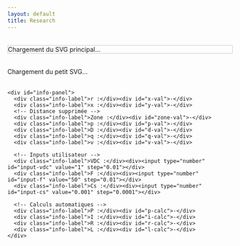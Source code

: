 ```yaml
---
layout: default
title: Research
---
```


<style>
  .container {
    display: flex;
    gap: 2rem;
    margin-top: 2rem;
    align-items: flex-start;
    flex-direction: column; /* Pour inverser petit SVG sous grand */
  }

  #left-panel {
    width: 100%;
  }

  #svg-wrapper {
    border: 1px solid #ccc;
    width: 100%;
    max-width: 100%;
    margin-bottom: 2rem;
  }

  #small-svg-wrapper {
    margin-bottom: 2rem;
  }

  svg {
    display: block;
    width: 100%;
    height: auto;
  }

  #info-panel {
    background: #f9f9f9;
    padding: 1rem;
    border: 1px solid #ddd;
    display: grid;
    grid-template-columns: repeat(2, minmax(150px, 1fr));
    gap: 0.5rem 1rem;
    margin-top: 1rem;
  }

  .info-label {
    font-weight: bold;
  }

  #info-panel input {
    width: 100%;
    box-sizing: border-box;
    font-size: 1rem;
    padding: 0.2rem 0.4rem;
    border: 1px solid #ccc;
    border-radius: 3px;
  }

  #right-panel {
    flex: 1;
    display: flex;
    flex-direction: column;
    gap: 1rem;
  }

  .chart-block canvas {
    width: 400px;
    height: 200px;
  }

  .dot {
    fill: red;
    stroke: black;
    stroke-width: 1px;
  }
</style>

<div class="container">
  <div id="left-panel">
    <div id="svg-wrapper">Chargement du SVG principal...</div>
    <div id="small-svg-wrapper">Chargement du petit SVG...</div>

    <div id="info-panel">
      <div class="info-label">r :</div><div id="x-val">-</div>
      <div class="info-label">x :</div><div id="y-val">-</div>
      <!-- Distance supprimée -->
      <div class="info-label">Zone :</div><div id="zone-val">-</div>
      <div class="info-label">p :</div><div id="p-val">-</div>
      <div class="info-label">D :</div><div id="d-val">-</div>
      <div class="info-label">q :</div><div id="q-val">-</div>
      <div class="info-label">v :</div><div id="v-val">-</div>

      <!-- Inputs utilisateur -->
      <div class="info-label">VDC :</div><div><input type="number" id="input-vdc" value="1" step="0.01"></div>
      <div class="info-label">F :</div><div><input type="number" id="input-f" value="50" step="0.01"></div>
      <div class="info-label">Cs :</div><div><input type="number" id="input-cs" value="0.001" step="0.0001"></div>

      <!-- Calculs automatiques -->
      <div class="info-label">P :</div><div id="p-calc">-</div>
      <div class="info-label">I :</div><div id="i-calc">-</div>
      <div class="info-label">R :</div><div id="r-calc">-</div>
      <div class="info-label">L :</div><div id="l-calc">-</div>
    </div>
  </div>

  <div id="right-panel">
    <div class="chart-block"><canvas id="vs-chart"></canvas></div>
    <div class="chart-block"><canvas id="ie-chart"></canvas></div>
    <div class="chart-block"><canvas id="is-chart"></canvas></div>
    <div class="chart-block"><canvas id="ic-chart"></canvas></div>
    <div class="chart-block"><canvas id="sin-chart"></canvas></div>
  </div>
</div>

<script src="https://cdn.jsdelivr.net/npm/chart.js"></script>
<script>
const PI = Math.PI;

// Génère la frontière (ZVS / ZCS)
const frontier = Array.from({ length: 500 }, (_, j) => {
  const theta = (j / 499) * PI;
  const r = (1 / PI) * Math.pow(Math.sin(theta), 2);
  const x = (1 / PI) * (theta - Math.sin(theta) * Math.cos(theta));
  return { theta, x, r };
});

function getFrontierR(xTarget) {
  let left = 0, right = frontier.length - 1;
  while (left < right) {
    const mid = Math.floor((left + right) / 2);
    (frontier[mid].x < xTarget) ? left = mid + 1 : right = mid;
  }
  return frontier[left]?.r || 0;
}

function solveZCS(r, x) {
  for (let j = 0; j < 1000; j++) {
    const theta = (j / 999) * PI;
    const sinTh = Math.sin(theta), cosTh = Math.cos(theta);
    const sinTh4 = Math.pow(Math.sin(theta / 2), 4);
    const xTheta = (1 / PI) * (theta - sinTh * cosTh);
    const denom = PI * r + 4 * sinTh4;
    const rTheta = (4 / PI) * ((1 / (4 / denom)) - sinTh4);
    if (Math.abs(xTheta - x) < 0.005 && Math.abs(rTheta - r) < 0.01) {
      const i = 4 / denom;
      const p = (8 * r) / (denom * denom);
      const D = 0.5 - theta / (2 * PI);
      const v = 1 + 2 * (Math.cos(theta) - 1) / denom;
      return { p, D, q: 0, v, i, theta, phi: 0 };
    }
  }
  return null;
}

function solveZVS(r, x) {
  for (let j = 0; j < 5000; j++) {
    const theta = (j / 4999) * PI;
    const phiMin = (theta - PI) / 2;
    for (let k = 0; k < 1000; k++) {
      const phi = phiMin + (k / 999) * -phiMin;
      const sinTh = Math.sin(theta);
      const sinTerm = Math.sin(theta - 2 * phi);
      const rTh = (1 / PI) * sinTh * sinTerm;
      const xTh = (1 / PI) * (theta - sinTh * Math.cos(theta - 2 * phi));
      if (Math.abs(rTh - r) < 0.001 && Math.abs(xTh - x) < 0.001) {
        const denom = Math.pow(Math.cos(phi) - Math.cos(phi - theta), 2);
        const p = (2 / PI) * sinTh * sinTerm / denom;
        const q = (1 - Math.cos(phi)) / (1 + Math.cos(phi - theta));
        const i = Math.sqrt((2 * p) / r);
        const D = 0.5 - theta / (2 * PI);
        return { p, D, q, v: 0, i, theta, phi };
      }
    }
  }
  return null;
}

function drawDot(svg, xPix, yPix) {
  svg.querySelector('.dot')?.remove();
  const dot = document.createElementNS("http://www.w3.org/2000/svg", "circle");
  dot.setAttribute("cx", xPix);
  dot.setAttribute("cy", yPix);
  dot.setAttribute("r", 5);
  dot.setAttribute("class", "dot");
  svg.appendChild(dot);
}

function updateInfoPanel(r, x, distance, zone, res) {
  const set = (id, val) => document.getElementById(id).textContent = val;
  set('x-val', r.toFixed(4));
  set('y-val', x.toFixed(4));
  // distance supprimée
  set('zone-val', zone);
  set('p-val', res ? res.p.toFixed(4) : '-');
  set('d-val', res ? res.D.toFixed(4) : '-');
  set('q-val', res ? res.q.toFixed(4) : '-');
  set('v-val', res ? res.v.toFixed(4) : '-');
}

function updateCalculatedValues(res, r, x) {
  const VDC = parseFloat(document.getElementById('input-vdc').value);
  const F = parseFloat(document.getElementById('input-f').value);
  const Cs = parseFloat(document.getElementById('input-cs').value);

  if (!res || isNaN(VDC) || isNaN(F) || isNaN(Cs)) {
    document.getElementById('p-calc').textContent = '-';
    document.getElementById('i-calc').textContent = '-';
    document.getElementById('r-calc').textContent = '-';
    document.getElementById('l-calc').textContent = '-';
    return;
  }

  const p = res.p;
  const i = res.i;

  const P = p * 2 * Math.PI * F * VDC * VDC * Cs;
  const I = i * 2 * Math.PI * F * VDC * Cs;
  const R = r / (2 * Math.PI * F * Cs);
  const L = x / (4 * Math.PI * Math.PI * F * F * Cs);

  document.getElementById('p-calc').textContent = P.toFixed(4);
  document.getElementById('i-calc').textContent = I.toFixed(4);
  document.getElementById('r-calc').textContent = R.toFixed(4);
  document.getElementById('l-calc').textContent = L.toFixed(4);
}

function handleSvgClick(event, svg, width, height) {
  const rect = svg.getBoundingClientRect();
  const xPix = event.clientX - rect.left;
  const yPix = event.clientY - rect.top;

  // Conversion pixels en coordonnées (0-1)
  const r = xPix / width;
  const x = yPix / height;

  // Limiter dans le domaine
  if (r < 0 || r > 1 || x < 0 || x > 1) return;

  const frontierR = getFrontierR(x);
  let zone, res;
  if (r > frontierR) {
    zone = 'ZCS';
    res = solveZCS(r, x);
  } else {
    zone = 'ZVS';
    res = solveZVS(r, x);
  }

  drawDot(svg, xPix, yPix);
  updateInfoPanel(r, x, null, zone, res);
  updateCalculatedValues(res, r, x);
}

async function loadSVG(url, containerId) {
  const response = await fetch(url);
  const svgText = await response.text();
  document.getElementById(containerId).innerHTML = svgText;
  const svg = document.getElementById(containerId).querySelector('svg');
  return svg;
}

async function init() {
  const svg = await loadSVG('big.svg', 'svg-wrapper');
  const smallSvg = await loadSVG('small.svg', 'small-svg-wrapper');

  const width = svg.viewBox.baseVal.width || svg.clientWidth;
  const height = svg.viewBox.baseVal.height || svg.clientHeight;

  svg.style.cursor = 'crosshair';

  svg.addEventListener('click', (e) => handleSvgClick(e, svg, width, height));

  // Pour le petit svg, si tu veux faire pareil, tu peux aussi ajouter un listener similaire
  // smallSvg.addEventListener('click', ...);
}

init();
</script>
